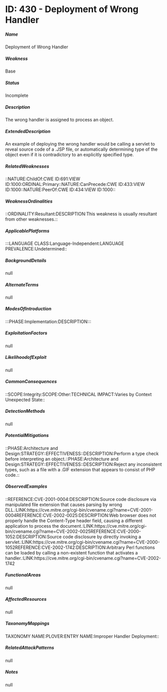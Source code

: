 # ID: 430 - Deployment of Wrong Handler
<h5>Name</h5>Deployment of Wrong Handler
<h5>Weakness</h5>Base
<h5>Status</h5>Incomplete
<h5>Description</h5>The wrong handler is assigned to process an object.
<h5>ExtendedDescription</h5>An example of deploying the wrong handler would be calling a servlet to reveal source code of a .JSP file, or automatically determining type of the object even if it is contradictory to an explicitly specified type.
<h5>RelatedWeaknesses</h5>::NATURE:ChildOf:CWE ID:691:VIEW ID:1000:ORDINAL:Primary::NATURE:CanPrecede:CWE ID:433:VIEW ID:1000::NATURE:PeerOf:CWE ID:434:VIEW ID:1000::
<h5>WeaknessOrdinalities</h5>::ORDINALITY:Resultant:DESCRIPTION:This weakness is usually resultant from other weaknesses.::
<h5>ApplicablePlatforms</h5>:::LANGUAGE CLASS:Language-Independent:LANGUAGE PREVALENCE:Undetermined::
<h5>BackgroundDetails</h5>null
<h5>AlternateTerms</h5>null
<h5>ModesOfIntroduction</h5>:::PHASE:Implementation:DESCRIPTION:::
<h5>ExploitationFactors</h5>null
<h5>LikelihoodofExploit</h5>null
<h5>CommonConsequences</h5>::SCOPE:Integrity:SCOPE:Other:TECHNICAL IMPACT:Varies by Context Unexpected State::
<h5>DetectionMethods</h5>null
<h5>PotentialMitigations</h5>::PHASE:Architecture and Design:STRATEGY::EFFECTIVENESS::DESCRIPTION:Perform a type check before interpreting an object.::PHASE:Architecture and Design:STRATEGY::EFFECTIVENESS::DESCRIPTION:Reject any inconsistent types, such as a file with a .GIF extension that appears to consist of PHP code.::
<h5>ObservedExamples</h5>::REFERENCE:CVE-2001-0004:DESCRIPTION:Source code disclosure via manipulated file extension that causes parsing by wrong DLL.:LINK:https://cve.mitre.org/cgi-bin/cvename.cgi?name=CVE-2001-0004REFERENCE:CVE-2002-0025:DESCRIPTION:Web browser does not properly handle the Content-Type header field, causing a different application to process the document.:LINK:https://cve.mitre.org/cgi-bin/cvename.cgi?name=CVE-2002-0025REFERENCE:CVE-2000-1052:DESCRIPTION:Source code disclosure by directly invoking a servlet.:LINK:https://cve.mitre.org/cgi-bin/cvename.cgi?name=CVE-2000-1052REFERENCE:CVE-2002-1742:DESCRIPTION:Arbitrary Perl functions can be loaded by calling a non-existent function that activates a handler.:LINK:https://cve.mitre.org/cgi-bin/cvename.cgi?name=CVE-2002-1742
<h5>FunctionalAreas</h5>null
<h5>AffectedResources</h5>null
<h5>TaxonomyMappings</h5>TAXONOMY NAME:PLOVER:ENTRY NAME:Improper Handler Deployment::
<h5>RelatedAttackPatterns</h5>null
<h5>Notes</h5>null

